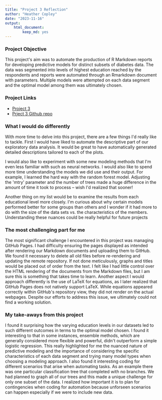 ```yaml
---
title: "Project 3 Reflection"
author: "Heather Copley"
date: "2023-11-16"
output: 
    html_document:
        keep_md: yes
---
```


### Project Objective

This project's aim was to automate the production of R Markdown reports for developing predictive models for distinct subsets of diabetes data. The data was segmented into levels of highest education reached by the respondents and reports were automated through an Rmarkdown document with parameters. Multiple models were attempted on each data segment and the optimal model among them was ultimately chosen. 

### Project Links

* [Project 3 ](https://hcopley.github.io/ST558_Project_3/)
* [Prject 3 Github repo](https://github.com/hcopley/ST558_Project_3)


### What I would do differently

With more time to delve into this project, there are a few things I'd really like to tackle. First I would have liked to automate the descriptive part of our exploratory data analysis. It would be great to have automatically generated detailed descriptions tailored to each of the plots.

I would also like to experiment with some new modeling methods that I'm even less familiar with such as neural networks. I would also like to spend more time understanding the models we did use and their output. For example, I learned the hard way with the random forest model. Adjusting the 'mtry' parameter and the number of trees made a huge difference in the amount of time it took to process – wish I'd realized that sooner!

Another thing on my list would be to examine the results from each educational level more closely. I'm curious about why certain models performed better for some groups than others and I wonder if it had more to do with the size of the data sets vs. the characteristics of the members. Understanding these nuances could be really helpful for future projects


### The most challenging part for me

The most significant challenge I encountered in this project was managing GitHub Pages. I had difficulty ensuring the pages displayed as intended after rendering our Markdown documents and uploading them to GitHub. We found it necessary to delete all old files before re-rendering and updating the remote repository. If not done meticulously, graphs and titles would be placed out of order from the text. I felt like I had little control over the HTML rendering of the documents from the Markdown files, but I am sure this is something that takes time to learn. Another aspect I would approach differently is the use of LaTeX for equations, as I later realized that GitHub Pages does not natively support LaTeX. While equations appeared correctly within GitHub's repository view, they did not render on the actual webpages. Despite our efforts to address this issue, we ultimately could not find a working solution. 


### My take-aways from this project

I found it surprising how the varying education levels in our datasets led to such different outcomes in terms to the optimal model chosen. I found it interesting to that in some instances, ensemble methods, which are generally considered more flexible and powerful, didn't outperform a simple logistic regression. This really highlighted for me the nuanced nature of predictive modeling and the importance of considering the specific characteristics of each data segment and trying many model types when choosing a modeling approach. I also found it interesting coding for different scenarios that arise when automating tasks. As an example there was one particular classification tree that completed with no branches. We had planned to graph all of our trees and this made a unique challenge for only one subset of the data. I realized how important it is to plan for contingencies when coding for automation because unforseen scenarios can happen especially if we were to include new data. 


